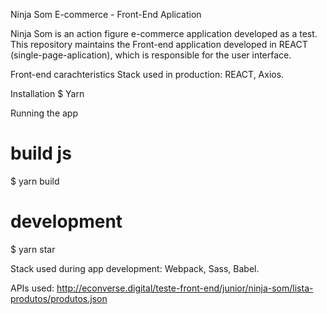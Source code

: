 Ninja Som E-commerce - Front-End Aplication

Ninja Som is an action figure e-commerce application developed as a test. This repository maintains the Front-end application developed in REACT (single-page-aplication), which is responsible for the user interface.

Front-end carachteristics
Stack used in production: REACT, Axios.

Installation
$ Yarn

Running the app
# build js
$ yarn build

# development
$ yarn star

Stack used during app development: Webpack, Sass, Babel.

APIs used: http://econverse.digital/teste-front-end/junior/ninja-som/lista-produtos/produtos.json
